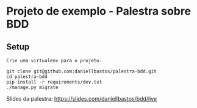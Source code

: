 # Projeto de exemplo - Palestra sobre BDD

## Setup

    Crie uma virtualenv para o projeto.

    git clone git@github.com:daniellbastos/palestra-bdd.git
    cd palestra-bdd
    pip install -r requirements/dev.txt
    ./manage.py migrate

Slides da palestra: https://slides.com/daniellbastos/bdd/live
